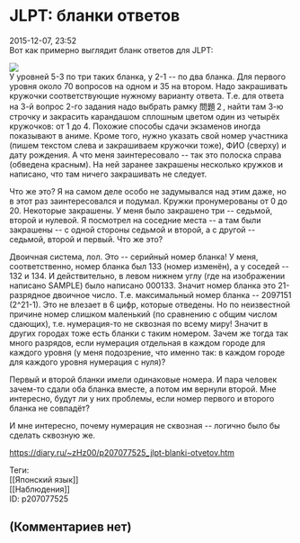 JLPT: бланки ответов
====================

  
2015-12-07, 23:52  
 Вот как примерно выглядит бланк ответов для JLPT:   
   
   [![](http://i.imgur.com/1vTsyDRl.jpg)](http://i.imgur.com/1vTsyDR.jpg)     
 У уровней 5-3 по три таких бланка, у 2-1 -- по два бланка. Для первого уровня около 70 вопросов на одном и 35 на втором. Надо закрашивать кружочки соответствующие нужному варианту ответа. Т.е. для ответа на 3-й вопрос 2-го задания надо выбрать рамку 問題２, найти там 3-ю строчку и закрасить карандашом сплошным цветом один из четырёх кружочков: от 1 до 4. Похожие способы сдачи экзаменов иногда показывают в аниме. Кроме того, нужно указать свой номер участника (пишем текстом слева и закрашиваем кружочки тоже), ФИО (сверху) и дату рождения. А что меня заинтересовало -- так это полоска справа (обведена красным). На ней заранее закрашены несколько кружков и написано, что там ничего закрашивать не следует.   
   
 Что же это? Я на самом деле особо не задумывался над этим даже, но в этот раз заинтересовался и подумал. Кружки пронумерованы от 0 до 20. Некоторые закрашены. У меня было закрашено три -- седьмой, второй и нулевой. Я посмотрел на соседние места -- а там были закрашены -- с одной стороны седьмой и второй, а с другой -- седьмой, второй и первый. Что же это?   
   
 Двоичная система, лол. Это -- серийный номер бланка! У меня, соответственно, номер бланка был 133 (номер изменён), а у соседей -- 132 и 134. И действительно, в левом нижнем углу (где на изображении написано SAMPLE) было написано 000133. Значит номер бланка это 21-разрядное двоичное число. Т.е. максимальный номер бланка -- 2097151 (2^21-1). Это не влезает в 6 цифр, которые отведены. Но по неизвестной причине номер слишком маленький (по сравнению с общим числом сдающих), т.е. нумерация-то не сквозная по всему миру! Значит в других городах тоже есть бланки с таким номером. Зачем же тогда так много разрядов, если нумерация отдельная в каждом городе для каждого уровня (у меня подозрение, что именно так: в каждом городе для каждого уровня нумерация с нуля)?   
   
 Первый и второй бланки имели одинаковые номера. И пара человек зачем-то сдали оба бланка вместе, а потом им вернули второй. Мне интересно, будут ли у них проблемы, если номер первого и второго бланка не совпадёт?   
   
 И мне интересно, почему нумерация не сквозная -- логично было бы сделать сквозную же.   
  
<https://diary.ru/~zHz00/p207077525_jlpt-blanki-otvetov.htm>  
  
Теги:  
[[Японский язык]]  
[[Наблюдения]]  
ID: p207077525  


(Комментариев нет)
------------------